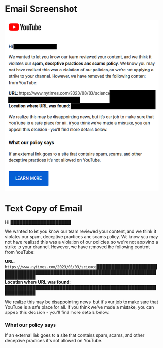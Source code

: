 # Email Screenshot

![YouTube threatened me.](./YouTube-threat.png)

# Text Copy of Email

Hi ████████████████████

We wanted to let you know our team reviewed your content, and we think it violates our spam, deceptive practices and scams policy. We know you may not have realized this was a violation of our policies, so we're not applying a strike to your channel. However, we have removed the following content from YouTube:

**URL**: `https://www.nytimes.com/2023/08/03/science`████████████████████████████████████████████████████████████████████████████████  
**Location where URL was found:** ████████████████████████████████████████████████████████████

We realize this may be disappointing news, but it's our job to make sure that YouTube is a safe place for all. If you think we've made a mistake, you can appeal this decision - you'll find more details below.

### What our policy says

If an external link goes to a site that contains spam, scams, and other deceptive practices it's not allowed on YouTube.
